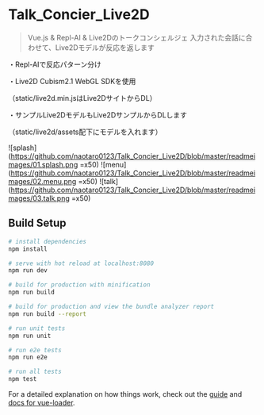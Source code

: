 # Talk_Concier_Live2D

> Vue.js & Repl-AI & Live2Dのトークコンシェルジェ
> 入力された会話に合わせて、Live2Dモデルが反応を返します

・Repl-AIで反応パターン分け

・Live2D Cubism2.1 WebGL SDKを使用

（static/live2d.min.jsはLive2DサイトからDL）

・サンプルLive2DモデルもLive2DサンプルからDLします

（static/live2d/assets配下にモデルを入れます）

![splash](https://github.com/naotaro0123/Talk_Concier_Live2D/blob/master/readmeimages/01.splash.png =x50)
![menu](https://github.com/naotaro0123/Talk_Concier_Live2D/blob/master/readmeimages/02.menu.png =x50)
![talk](https://github.com/naotaro0123/Talk_Concier_Live2D/blob/master/readmeimages/03.talk.png =x50)

## Build Setup

``` bash
# install dependencies
npm install

# serve with hot reload at localhost:8080
npm run dev

# build for production with minification
npm run build

# build for production and view the bundle analyzer report
npm run build --report

# run unit tests
npm run unit

# run e2e tests
npm run e2e

# run all tests
npm test
```

For a detailed explanation on how things work, check out the [guide](http://vuejs-templates.github.io/webpack/) and [docs for vue-loader](http://vuejs.github.io/vue-loader).
